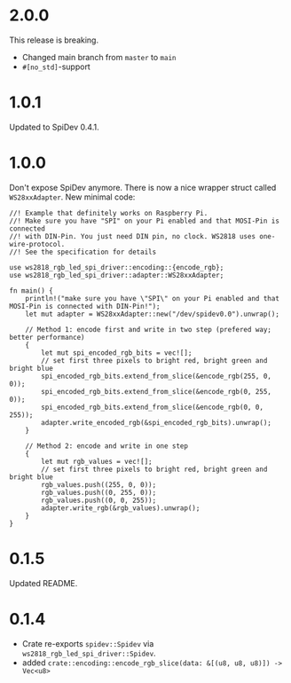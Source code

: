 # 2.0.0
This release is breaking.
* Changed main branch from `master` to `main`
* `#[no_std]`-support

# 1.0.1
Updated to SpiDev 0.4.1.

# 1.0.0
Don't expose SpiDev anymore. There is now a nice wrapper struct called `WS28xxAdapter`.
New minimal code:

```
//! Example that definitely works on Raspberry Pi.
//! Make sure you have "SPI" on your Pi enabled and that MOSI-Pin is connected
//! with DIN-Pin. You just need DIN pin, no clock. WS2818 uses one-wire-protocol.
//! See the specification for details

use ws2818_rgb_led_spi_driver::encoding::{encode_rgb};
use ws2818_rgb_led_spi_driver::adapter::WS28xxAdapter;

fn main() {
    println!("make sure you have \"SPI\" on your Pi enabled and that MOSI-Pin is connected with DIN-Pin!");
    let mut adapter = WS28xxAdapter::new("/dev/spidev0.0").unwrap();

    // Method 1: encode first and write in two step (prefered way; better performance)
    {
        let mut spi_encoded_rgb_bits = vec![];
        // set first three pixels to bright red, bright green and bright blue
        spi_encoded_rgb_bits.extend_from_slice(&encode_rgb(255, 0, 0));
        spi_encoded_rgb_bits.extend_from_slice(&encode_rgb(0, 255, 0));
        spi_encoded_rgb_bits.extend_from_slice(&encode_rgb(0, 0, 255));
        adapter.write_encoded_rgb(&spi_encoded_rgb_bits).unwrap();
    }

    // Method 2: encode and write in one step
    {
        let mut rgb_values = vec![];
        // set first three pixels to bright red, bright green and bright blue
        rgb_values.push((255, 0, 0));
        rgb_values.push((0, 255, 0));
        rgb_values.push((0, 0, 255));
        adapter.write_rgb(&rgb_values).unwrap();
    }
}
```

# 0.1.5
Updated README.

# 0.1.4
- Crate re-exports `spidev::Spidev` via `ws2818_rgb_led_spi_driver::Spidev`.
- added `crate::encoding::encode_rgb_slice(data: &[(u8, u8, u8)]) -> Vec<u8>`
